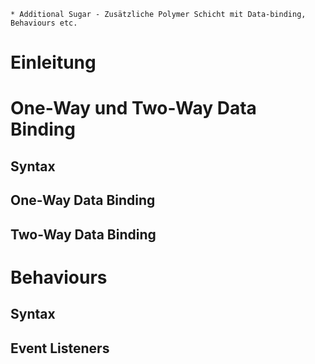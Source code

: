 
    * Additional Sugar - Zusätzliche Polymer Schicht mit Data-binding, Behaviours etc.

# Einleitung


# One-Way und Two-Way Data Binding

## Syntax

## One-Way Data Binding

## Two-Way Data Binding


# Behaviours

## Syntax


## Event Listeners

